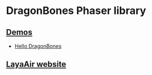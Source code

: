 # DragonBones Phaser library

## [Demos](./Demos/)
* [Hello DragonBones](./Demos/src/TestDragonBonesScene.ts)

## [LayaAir website](https://www.layabox.com/)